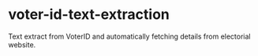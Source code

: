 # voter-id-text-extraction
Text extract from VoterID and automatically fetching details from electorial website.
